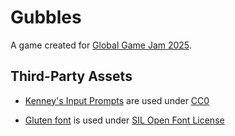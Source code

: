 # Gubbles

A game created for [Global Game Jam 2025](https://globalgamejam.org/jam-sites/2025/ball-state-university).

## Third-Party Assets

- [Kenney's Input Prompts](https://globalgamejam.org/jam-sites/2025/ball-state-university) are used under [CC0](https://creativecommons.org/publicdomain/zero/1.0/)

- [Gluten font](https://fonts.google.com/specimen/Gluten) is used under [SIL Open Font License](https://openfontlicense.org/open-font-license-official-text/)